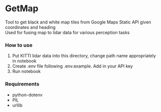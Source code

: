 # GetMap

Tool to get black and white map tiles from Google Maps Static API given coordinates and heading  
Used for fusing map to lidar data for various perception tasks

### How to use
1. Put KITTI lidar data into this directory, change path name appropriately in notebook
2. Create .env file following .env.example. Add in your API key
3. Run notebook

### Requirements
* python-dotenv
* PIL
* urllib
